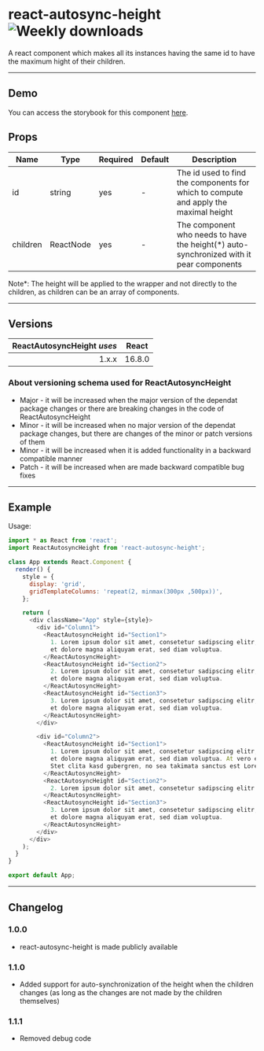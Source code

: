 # react-autosync-height ![Weekly downloads](https://img.shields.io/npm/dw/react-autosync-height 'Weekly downloads')

A react component which makes all its instances having the same id to have the maximum hight of their children.

---

## Demo

You can access the storybook for this component [here](https://iulian-radu-at.github.io/react-autosync-height/).

## Props

| Name     | Type      | Required | Default | Description                                                                              |
| -------- | --------- | -------- | ------- | ---------------------------------------------------------------------------------------- |
| id       | string    | yes      | -       | The id used to find the components for which to compute and apply the maximal height     |
| children | ReactNode | yes      | -       | The component who needs to have the height(\*) auto-synchronized with it pear components |

Note\*: The height will be applied to the wrapper and not directly to the children, as children can be an array of components.

---

## Versions

| ReactAutosyncHeight _uses_ | React  |
| -------------------------: | :----: |
|                      1.x.x | 16.8.0 |

### About versioning schema used for ReactAutosyncHeight

- Major - it will be increased when the major version of the dependat package changes or there are breaking changes in the code of ReactAutosyncHeight
- Minor - it will be increased when no major version of the dependat package changes, but there are changes of the minor or patch versions of them
- Minor - it will be increased when it is added functionality in a backward compatible manner
- Patch - it will be increased when are made backward compatible bug fixes

---

## Example

Usage:

```js
import * as React from 'react';
import ReactAutosyncHeight from 'react-autosync-height';

class App extends React.Component {
  render() {
    style = {
      display: 'grid',
      gridTemplateColumns: 'repeat(2, minmax(300px ,500px))',
    };

    return (
      <div className="App" style={style}>
        <div id="Column1">
          <ReactAutosyncHeight id="Section1">
            1. Lorem ipsum dolor sit amet, consetetur sadipscing elitr, sed diam nonumy eirmod tempor invidunt ut labore
            et dolore magna aliquyam erat, sed diam voluptua.
          </ReactAutosyncHeight>
          <ReactAutosyncHeight id="Section2">
            2. Lorem ipsum dolor sit amet, consetetur sadipscing elitr, sed diam nonumy eirmod tempor invidunt ut labore
            et dolore magna aliquyam erat, sed diam voluptua.
          </ReactAutosyncHeight>
          <ReactAutosyncHeight id="Section3">
            3. Lorem ipsum dolor sit amet, consetetur sadipscing elitr, sed diam nonumy eirmod tempor invidunt ut labore
            et dolore magna aliquyam erat, sed diam voluptua.
          </ReactAutosyncHeight>
        </div>

        <div id="Column2">
          <ReactAutosyncHeight id="Section1">
            1. Lorem ipsum dolor sit amet, consetetur sadipscing elitr, sed diam nonumy eirmod tempor invidunt ut labore
            et dolore magna aliquyam erat, sed diam voluptua. At vero eos et accusam et justo duo dolores et ea rebum.
            Stet clita kasd gubergren, no sea takimata sanctus est Lorem ipsum dolor sit amet.
          </ReactAutosyncHeight>
          <ReactAutosyncHeight id="Section2">
            2. Lorem ipsum dolor sit amet, consetetur sadipscing elitr.
          </ReactAutosyncHeight>
          <ReactAutosyncHeight id="Section3">
            3. Lorem ipsum dolor sit amet, consetetur sadipscing elitr, sed diam nonumy eirmod tempor invidunt ut labore
            et dolore magna aliquyam erat, sed diam voluptua.
          </ReactAutosyncHeight>
        </div>
      </div>
    );
  }
}

export default App;
```

---

## Changelog

### 1.0.0

- react-autosync-height is made publicly available

### 1.1.0

- Added support for auto-synchronization of the height when the children changes (as long as the changes are not made by the children themselves)

### 1.1.1

- Removed debug code
